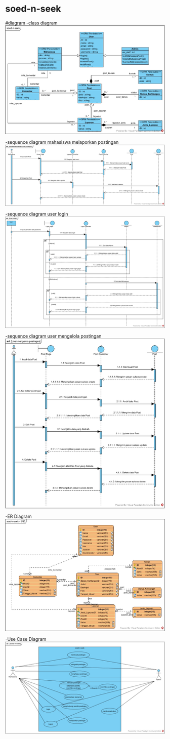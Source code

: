 # soed-n-seek

#diagram
-class diagram
![img 1](foto/Class%20soed-n-seek.jpg)

-sequence diagram mahasiswa melaporkan postingan
![img 2](foto/SD%20Mahasiswa%20melaporkan%20postingan.jpg)

-sequence diagram user login
![img 3](foto/SD%20User%20Login.jpg)

-sequence diagram user mengelola postingan
![img 4](foto/SD%20User%20mengelola%20postingan.jpg)

-ER Diagram
![img 5](foto/soed-n-seek%20-%20ERD.jpg)

-Use Case Diagram
![img 6](foto/UC%20Soed-n-Seek.jpg)